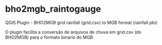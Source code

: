 # bho2mgb_raintogauge
QGIS Plugin - BHO2MGB grid rainfall (grid.csv) to MGB format (rainfall.pbi)

O plugin facilita a conversão de arquivos de chuva em grid.csv (do BHO2MGB) para o formato binario do MGB

